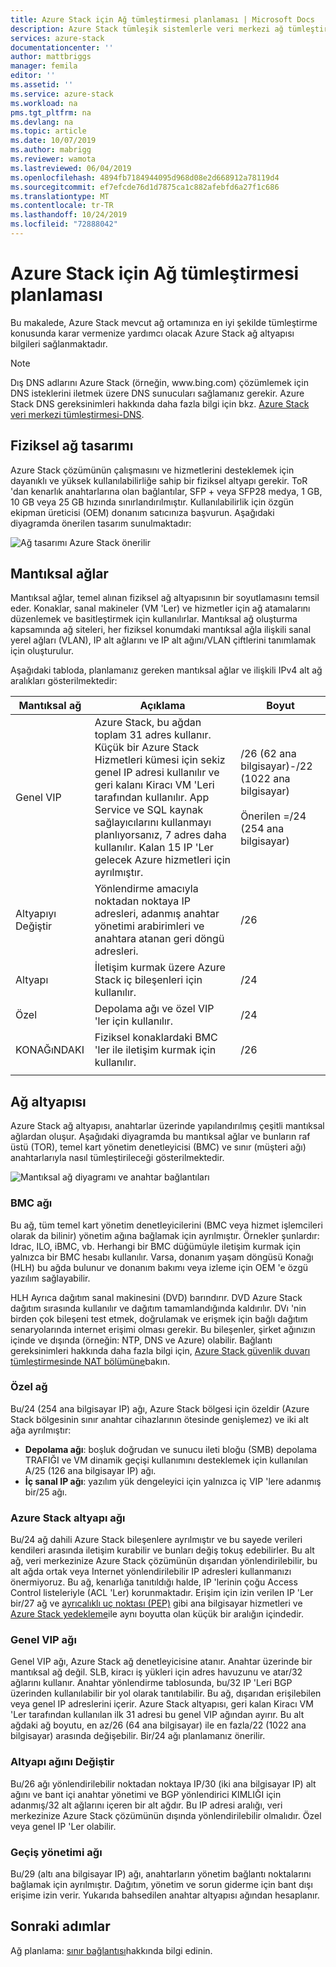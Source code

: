 ```yaml
---
title: Azure Stack için Ağ tümleştirmesi planlaması | Microsoft Docs
description: Azure Stack tümleşik sistemlerle veri merkezi ağ tümleştirmesini nasıl planlayacağınızı öğrenin.
services: azure-stack
documentationcenter: ''
author: mattbriggs
manager: femila
editor: ''
ms.assetid: ''
ms.service: azure-stack
ms.workload: na
pms.tgt_pltfrm: na
ms.devlang: na
ms.topic: article
ms.date: 10/07/2019
ms.author: mabrigg
ms.reviewer: wamota
ms.lastreviewed: 06/04/2019
ms.openlocfilehash: 4894fb7184944095d968d08e2d668912a78119d4
ms.sourcegitcommit: ef7efcde76d1d7875ca1c882afebfd6a27f1c686
ms.translationtype: MT
ms.contentlocale: tr-TR
ms.lasthandoff: 10/24/2019
ms.locfileid: "72888042"
---
```

# <a name="network-integration-planning-for-azure-stack"></a>Azure Stack için Ağ tümleştirmesi planlaması

Bu makalede, Azure Stack mevcut ağ ortamınıza en iyi şekilde tümleştirme konusunda karar vermenize yardımcı olacak Azure Stack ağ altyapısı bilgileri sağlanmaktadır. 

> [!NOTE]
> Dış DNS adlarını Azure Stack (örneğin, www\.bing.com) çözümlemek için DNS isteklerini iletmek üzere DNS sunucuları sağlamanız gerekir. Azure Stack DNS gereksinimleri hakkında daha fazla bilgi için bkz. [Azure Stack veri merkezi tümleştirmesi-DNS](azure-stack-integrate-dns.md).

## <a name="physical-network-design"></a>Fiziksel ağ tasarımı

Azure Stack çözümünün çalışmasını ve hizmetlerini desteklemek için dayanıklı ve yüksek kullanılabilirliğe sahip bir fiziksel altyapı gerekir. ToR 'dan kenarlık anahtarlarına olan bağlantılar, SFP + veya SFP28 medya, 1 GB, 10 GB veya 25 GB hızında sınırlandırılmıştır. Kullanılabilirlik için özgün ekipman üreticisi (OEM) donanım satıcınıza başvurun. Aşağıdaki diyagramda önerilen tasarım sunulmaktadır:

![Ağ tasarımı Azure Stack önerilir](media/azure-stack-network/recommended-design.png)


## <a name="logical-networks"></a>Mantıksal ağlar

Mantıksal ağlar, temel alınan fiziksel ağ altyapısının bir soyutlamasını temsil eder. Konaklar, sanal makineler (VM 'Ler) ve hizmetler için ağ atamalarını düzenlemek ve basitleştirmek için kullanılırlar. Mantıksal ağ oluşturma kapsamında ağ siteleri, her fiziksel konumdaki mantıksal ağla ilişkili sanal yerel ağları (VLAN), IP alt ağlarını ve IP alt ağını/VLAN çiftlerini tanımlamak için oluşturulur.

Aşağıdaki tabloda, planlamanız gereken mantıksal ağlar ve ilişkili IPv4 alt ağ aralıkları gösterilmektedir:

| Mantıksal ağ | Açıklama | Boyut | 
| -------- | ------------- | ------------ | 
| Genel VIP | Azure Stack, bu ağdan toplam 31 adres kullanır. Küçük bir Azure Stack Hizmetleri kümesi için sekiz genel IP adresi kullanılır ve geri kalanı Kiracı VM 'Leri tarafından kullanılır. App Service ve SQL kaynak sağlayıcılarını kullanmayı planlıyorsanız, 7 adres daha kullanılır. Kalan 15 IP 'Ler gelecek Azure hizmetleri için ayrılmıştır. | /26 (62 ana bilgisayar)-/22 (1022 ana bilgisayar)<br><br>Önerilen =/24 (254 ana bilgisayar) | 
| Altyapıyı Değiştir | Yönlendirme amacıyla noktadan noktaya IP adresleri, adanmış anahtar yönetimi arabirimleri ve anahtara atanan geri döngü adresleri. | /26 | 
| Altyapı | İletişim kurmak üzere Azure Stack iç bileşenleri için kullanılır. | /24 |
| Özel | Depolama ağı ve özel VIP 'ler için kullanılır. | /24 | 
| KONAĞıNDAKI | Fiziksel konaklardaki BMC 'ler ile iletişim kurmak için kullanılır. | /26 | 
| | | |

## <a name="network-infrastructure"></a>Ağ altyapısı

Azure Stack ağ altyapısı, anahtarlar üzerinde yapılandırılmış çeşitli mantıksal ağlardan oluşur. Aşağıdaki diyagramda bu mantıksal ağlar ve bunların raf üstü (TOR), temel kart yönetim denetleyicisi (BMC) ve sınır (müşteri ağı) anahtarlarıyla nasıl tümleştirileceği gösterilmektedir.

![Mantıksal ağ diyagramı ve anahtar bağlantıları](media/azure-stack-network/NetworkDiagram.png)

### <a name="bmc-network"></a>BMC ağı

Bu ağ, tüm temel kart yönetim denetleyicilerini (BMC veya hizmet işlemcileri olarak da bilinir) yönetim ağına bağlamak için ayrılmıştır. Örnekler şunlardır: Idrac, ILO, iBMC, vb. Herhangi bir BMC düğümüyle iletişim kurmak için yalnızca bir BMC hesabı kullanılır. Varsa, donanım yaşam döngüsü Konağı (HLH) bu ağda bulunur ve donanım bakımı veya izleme için OEM 'e özgü yazılım sağlayabilir.

HLH Ayrıca dağıtım sanal makinesini (DVD) barındırır. DVD Azure Stack dağıtım sırasında kullanılır ve dağıtım tamamlandığında kaldırılır. DVı 'nin birden çok bileşeni test etmek, doğrulamak ve erişmek için bağlı dağıtım senaryolarında internet erişimi olması gerekir. Bu bileşenler, şirket ağınızın içinde ve dışında (örneğin: NTP, DNS ve Azure) olabilir. Bağlantı gereksinimleri hakkında daha fazla bilgi için, [Azure Stack güvenlik duvarı tümleştirmesinde NAT bölümüne](azure-stack-firewall.md#network-address-translation)bakın.

### <a name="private-network"></a>Özel ağ

Bu/24 (254 ana bilgisayar IP) ağı, Azure Stack bölgesi için özeldir (Azure Stack bölgesinin sınır anahtar cihazlarının ötesinde genişlemez) ve iki alt ağa ayrılmıştır:

- **Depolama ağı**: boşluk doğrudan ve sunucu ileti bloğu (SMB) depolama TRAFIĞI ve VM dinamik geçişi kullanımını desteklemek için kullanılan A/25 (126 ana bilgisayar IP) ağı.
- **İç sanal IP ağı**: yazılım yük dengeleyici için yalnızca iç VIP 'lere adanmış bir/25 ağı.

### <a name="azure-stack-infrastructure-network"></a>Azure Stack altyapı ağı
Bu/24 ağ dahili Azure Stack bileşenlere ayrılmıştır ve bu sayede verileri kendileri arasında iletişim kurabilir ve bunları değiş tokuş edebilirler. Bu alt ağ, veri merkezinize Azure Stack çözümünün dışarıdan yönlendirilebilir, bu alt ağda ortak veya Internet yönlendirilebilir IP adresleri kullanmanızı önermiyoruz. Bu ağ, kenarlığa tanıtıldığı halde, IP 'lerinin çoğu Access Control listeleriyle (ACL 'Ler) korunmaktadır. Erişim için izin verilen IP 'Ler bir/27 ağ ve [ayrıcalıklı uç noktası (PEP)](azure-stack-privileged-endpoint.md) gibi ana bilgisayar hizmetleri ve [Azure Stack yedekleme](azure-stack-backup-reference.md)ile aynı boyutta olan küçük bir aralığın içindedir.

### <a name="public-vip-network"></a>Genel VIP ağı

Genel VIP ağı, Azure Stack ağ denetleyicisine atanır. Anahtar üzerinde bir mantıksal ağ değil. SLB, kiracı iş yükleri için adres havuzunu ve atar/32 ağlarını kullanır. Anahtar yönlendirme tablosunda, bu/32 IP 'Leri BGP üzerinden kullanılabilir bir yol olarak tanıtılabilir. Bu ağ, dışarıdan erişilebilen veya genel IP adreslerini içerir. Azure Stack altyapısı, geri kalan Kiracı VM 'Ler tarafından kullanılan ilk 31 adresi bu genel VIP ağından ayırır. Bu alt ağdaki ağ boyutu, en az/26 (64 ana bilgisayar) ile en fazla/22 (1022 ana bilgisayar) arasında değişebilir. Bir/24 ağı planlamanız önerilir.

### <a name="switch-infrastructure-network"></a>Altyapı ağını Değiştir

Bu/26 ağı yönlendirilebilir noktadan noktaya IP/30 (iki ana bilgisayar IP) alt ağını ve bant içi anahtar yönetimi ve BGP yönlendirici KIMLIĞI için adanmış/32 alt ağlarını içeren bir alt ağdır. Bu IP adresi aralığı, veri merkezinize Azure Stack çözümünün dışında yönlendirilebilir olmalıdır. Özel veya genel IP 'Ler olabilir.

### <a name="switch-management-network"></a>Geçiş yönetimi ağı

Bu/29 (altı ana bilgisayar IP) ağı, anahtarların yönetim bağlantı noktalarını bağlamak için ayrılmıştır. Dağıtım, yönetim ve sorun giderme için bant dışı erişime izin verir. Yukarıda bahsedilen anahtar altyapısı ağından hesaplanır.

## <a name="next-steps"></a>Sonraki adımlar

Ağ planlama: [sınır bağlantısı](azure-stack-border-connectivity.md)hakkında bilgi edinin.
